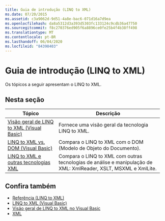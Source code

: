 ```yaml
---
title: Guia de introdução (LINQ to XML)
ms.date: 07/20/2015
ms.assetid: c3a9062d-9d51-4a8e-bac6-071d16a7d9ea
ms.openlocfilehash: da8a5312d3a393d5303fc133124c9cdb36a47750
ms.sourcegitcommit: f8c270376ed905f6a8896ce0fe25b4f4b38ff498
ms.translationtype: MT
ms.contentlocale: pt-BR
ms.lasthandoff: 06/04/2020
ms.locfileid: "84398403"
---
```

# <a name="getting-started-linq-to-xml"></a>Guia de introdução (LINQ to XML)
Os tópicos a seguir apresentam o LINQ to XML.  
  
## <a name="in-this-section"></a>Nesta seção  
  
|Tópico|Descrição|  
|-----------|-----------------|  
|[Visão geral de LINQ to XML (Visual Basic)](linq-to-xml-overview.md)|Fornece uma visão geral da tecnologia LINQ to XML.|  
|[LINQ to XML vs. DOM (Visual Basic)](linq-to-xml-vs-dom.md)|Compara o LINQ to XML com o DOM (Modelo de Objeto do Documento).|  
|[LINQ to XML e outras tecnologias XML](linq-to-xml-vs-other-xml-technologies.md)|Compara o LINQ to XML com outras tecnologias de análise e manipulação de XML: XmlReader, XSLT, MSXML e XmlLite.|  
  
## <a name="see-also"></a>Confira também

- [Referência (LINQ to XML)](reference-linq-to-xml.md)
- [LINQ to XML (Visual Basic)](linq-to-xml.md)
- [Visão geral de LINQ to XML no Visual Basic](../../language-features/xml/overview-of-linq-to-xml.md)
- [XML](../../language-features/xml/index.md)
